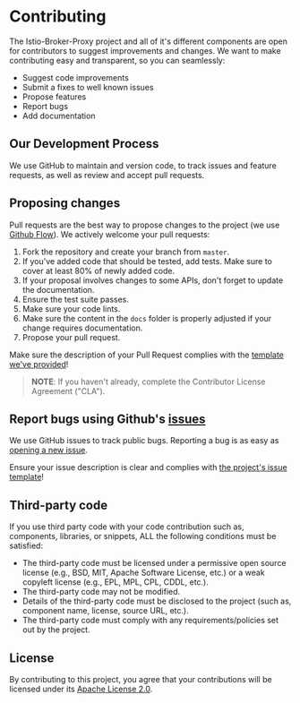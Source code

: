 # Contributing

The Istio-Broker-Proxy project and all of it's different components are open for contributors to suggest improvements and changes. We want to make contributing easy and transparent, so you can seamlessly:

- Suggest code improvements
- Submit a fixes to well known issues
- Propose features
- Report bugs
- Add documentation

## Our Development Process

We use GitHub to maintain and version code, to track issues and feature requests, as well as review and accept pull requests.

## Proposing changes

Pull requests are the best way to propose changes to the project (we use [Github Flow][1]). We actively welcome your pull requests:

1. Fork the repository and create your branch from `master`.
2. If you've added code that should be tested, add tests. Make sure to cover at least 80% of newly added code.
3. If your proposal involves changes to some APIs, don't forget to update the documentation.
4. Ensure the test suite passes.
5. Make sure your code lints.
6. Make sure the content in the `docs` folder is properly adjusted if your change requires documentation.
7. Propose your pull request.

Make sure the description of your Pull Request complies with the [template we've provided][6]!

> **NOTE**: If you haven't already, complete the Contributor License Agreement ("CLA").

## Report bugs using Github's [issues][3]

We use GitHub issues to track public bugs. Reporting a bug is as easy as [opening a new issue][4].

Ensure your issue description is clear and complies with [the project's issue template][5]!

## Third-party code

If you use third party code with your code contribution such as, components, libraries, or snippets, ALL the following conditions must be satisfied:
- The third-party code must be licensed under a permissive open source license (e.g., BSD, MIT, Apache Software License, etc.) or a weak copyleft license (e.g., EPL, MPL, CPL, CDDL, etc.).
- The third-party code may not be modified.
- Details of the third-party code must be disclosed to the project (such as, component name, license, source URL, etc.).
- The third-party code must comply with any requirements/policies set out by the project.

## License

By contributing to this project, you agree that your contributions will be licensed under its [Apache License 2.0][2].


[1]: https://guides.github.com/introduction/flow/index.html
[2]: https://github.com/Peripli/istio-broker-proxy/blob/master/LICENSE
[3]: https://github.com/Peripli/istio-broker-proxy/issues
[4]: https://github.com/Peripli/istio-broker-proxy/issues/new
[5]: https://github.com/Peripli/istio-broker-proxy/blob/master/ISSUE_TEMPLATE.md
[6]: https://github.com/Peripli/istio-broker-proxy/blob/master/PULL_REQUEST_TEMPLATE.md